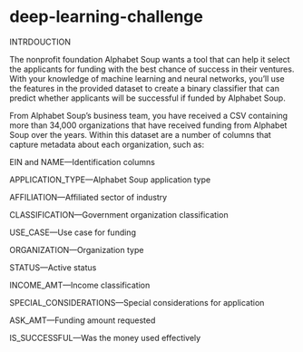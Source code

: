 # deep-learning-challenge

INTRDOUCTION 


The nonprofit foundation Alphabet Soup wants a tool that can help it select the applicants for funding with the best chance of success in their ventures. With your knowledge of machine learning and neural networks, you’ll use the features in the provided dataset to create a binary classifier that can predict whether applicants will be successful if funded by Alphabet Soup.

From Alphabet Soup’s business team, you have received a CSV containing more than 34,000 organizations that have received funding from Alphabet Soup over the years. Within this dataset are a number of columns that capture metadata about each organization, such as:

EIN and NAME—Identification columns


APPLICATION_TYPE—Alphabet Soup application type


AFFILIATION—Affiliated sector of industry


CLASSIFICATION—Government organization classification


USE_CASE—Use case for funding


ORGANIZATION—Organization type


STATUS—Active status


INCOME_AMT—Income classification


SPECIAL_CONSIDERATIONS—Special considerations for application


ASK_AMT—Funding amount requested


IS_SUCCESSFUL—Was the money used effectively
